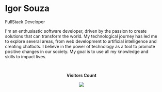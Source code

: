 # Igor Souza

FullStack Developer

I'm an enthusiastic software developer, driven by the passion to create solutions that can transform the world. My technological journey has led me to explore several areas, from web development to artificial intelligence and creating chatbots. I believe in the power of technology as a tool to promote positive changes in our society. My goal is to use all my knowledge and skills to impact lives.

 <div align="center">
<br><p align="centre"><b>Visitors Count</b></p>  
<p align="center"><img align="center" src="https://profile-counter.glitch.me/{estefanilira}/count.svg" /></p> 
<br>
</div>
